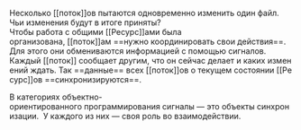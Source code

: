 Несколько [[поток]]ов пытаются одновременно изменить один файл. 
Чьи изменения будут в итоге приняты? 
Чтобы работа с общими [[Ресурс]]ами была организована, [[поток]]ам ==нужно координировать свои действия==. 
Для этого они обмениваются информацией с помощью сигналов. 
Каждый [[поток]] сообщает другим, что он сейчас делает и каких изменений ждать. Так ==данные== всех [[поток]]ов о текущем состоянии [[Ресурс]]ов ==синхронизируются==. 

В категориях объектно-ориентированного программирования сигналы — это объекты синхронизации. 
У каждого из них — своя роль во взаимодействии.


